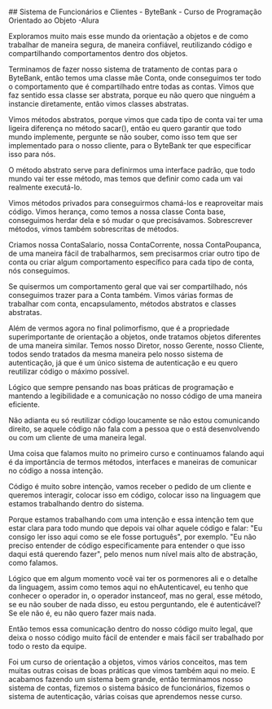 ﻿﻿## Sistema de Funcionários e Clientes - ByteBank - Curso de Programação Orientado ao Objeto -Alura

Exploramos muito mais esse mundo da orientação a objetos e de como trabalhar de maneira segura, de maneira confiável, reutilizando código e compartilhando comportamentos dentro dos objetos.

Terminamos de fazer nosso sistema de tratamento de contas para o ByteBank, então temos uma classe mãe Conta, onde conseguimos ter todo o comportamento que é compartilhado entre todas as contas. Vimos que faz sentido essa classe ser abstrata, porque eu não quero que ninguém a instancie diretamente, então vimos classes abstratas.

Vimos métodos abstratos, porque vimos que cada tipo de conta vai ter uma ligeira diferença no método sacar(), então eu quero garantir que todo mundo implemente, pergunte se não souber, como isso tem que ser implementado para o nosso cliente, para o ByteBank ter que especificar isso para nós.

O método abstrato serve para definirmos uma interface padrão, que todo mundo vai ter esse método, mas temos que definir como cada um vai realmente executá-lo.

Vimos métodos privados para conseguirmos chamá-los e reaproveitar mais código. Vimos herança, como temos a nossa classe Conta base, conseguimos herdar dela e só mudar o que precisávamos. Sobrescrever métodos, vimos também sobrescritas de métodos.

Criamos nossa ContaSalario, nossa ContaCorrente, nossa ContaPoupanca, de uma maneira fácil de trabalharmos, sem precisarmos criar outro tipo de conta ou criar algum comportamento específico para cada tipo de conta, nós conseguimos.

Se quisermos um comportamento geral que vai ser compartilhado, nós conseguimos trazer para a Conta também. Vimos várias formas de trabalhar com conta, encapsulamento, métodos abstratos e classes abstratas.

Além de vermos agora no final polimorfismo, que é a propriedade superimportante de orientação a objetos, onde tratamos objetos diferentes de uma maneira similar. Temos nosso Diretor, nosso Gerente, nosso Cliente, todos sendo tratados da mesma maneira pelo nosso sistema de autenticação, já que é um único sistema de autenticação e eu quero reutilizar código o máximo possível.

Lógico que sempre pensando nas boas práticas de programação e mantendo a legibilidade e a comunicação no nosso código de uma maneira eficiente.

Não adianta eu só reutilizar código loucamente se não estou comunicando direito, se aquele código não fala com a pessoa que o está desenvolvendo ou com um cliente de uma maneira legal.

Uma coisa que falamos muito no primeiro curso e continuamos falando aqui é da importância de termos métodos, interfaces e maneiras de comunicar no código a nossa intenção.

Código é muito sobre intenção, vamos receber o pedido de um cliente e queremos interagir, colocar isso em código, colocar isso na linguagem que estamos trabalhando dentro do sistema.

Porque estamos trabalhando com uma intenção e essa intenção tem que estar clara para todo mundo que depois vai olhar aquele código e falar: "Eu consigo ler isso aqui como se ele fosse português", por exemplo. "Eu não preciso entender de código especificamente para entender o que isso daqui está querendo fazer", pelo menos num nível mais alto de abstração, como falamos.

Lógico que em algum momento você vai ter os pormenores ali e o detalhe da linguagem, assim como temos aqui no ehAutenticavel, eu tenho que conhecer o operador in, o operador instanceof, mas no geral, esse método, se eu não souber de nada disso, eu estou perguntando, ele é autenticável? Se ele não é, eu não quero fazer mais nada.

Então temos essa comunicação dentro do nosso código muito legal, que deixa o nosso código muito fácil de entender e mais fácil ser trabalhado por todo o resto da equipe.

Foi um curso de orientação a objetos, vimos vários conceitos, mas tem muitas outras coisas de boas práticas que vimos também aqui no meio. E acabamos fazendo um sistema bem grande, então terminamos nosso sistema de contas, fizemos o sistema básico de funcionários, fizemos o sistema de autenticação, várias coisas que aprendemos nesse curso.
